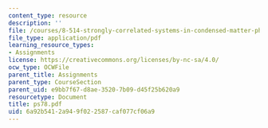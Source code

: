 ```yaml
---
content_type: resource
description: ''
file: /courses/8-514-strongly-correlated-systems-in-condensed-matter-physics-fall-2003/6a92b5412a949f022587caf077cf06a9_ps78.pdf
file_type: application/pdf
learning_resource_types:
- Assignments
license: https://creativecommons.org/licenses/by-nc-sa/4.0/
ocw_type: OCWFile
parent_title: Assignments
parent_type: CourseSection
parent_uid: e9bb7f67-d8ae-3520-7b09-d45f25b620a9
resourcetype: Document
title: ps78.pdf
uid: 6a92b541-2a94-9f02-2587-caf077cf06a9
---
```

